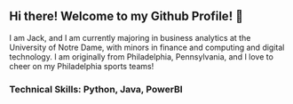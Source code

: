 ## Hi there! Welcome to my Github Profile! 👋

I am Jack, and I am currently majoring in business analytics at the University of Notre Dame, with minors in finance and computing and digital technology. I am originally from Philadelphia, Pennsylvania, and I love to cheer on my Philadelphia sports teams!

### **Technical Skills:** Python, Java, PowerBI

<!--
**JackOwens38/JackOwens38** is a ✨ _special_ ✨ repository because its `README.md` (this file) appears on your GitHub profile.

Here are some ideas to get you started:

- 🔭 I’m currently working on ...
- 🌱 I’m currently learning ...
- 👯 I’m looking to collaborate on ...
- 🤔 I’m looking for help with ...
- 💬 Ask me about ...
- 📫 How to reach me: ...
- 😄 Pronouns: ...
- ⚡ Fun fact: ...
-->
